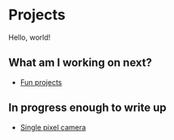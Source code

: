 # Projects

Hello, world!

## What am I working on next?

* [Fun projects][1]

## In progress enough to write up

* [Single pixel camera][0]


[0]: /projects/single-pixel-camera
[1]: /projects/next/
